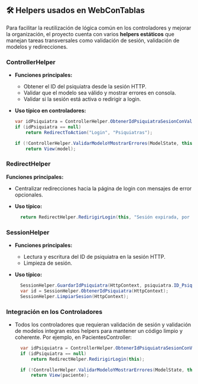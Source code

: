 ## 🛠 Helpers usados en WebConTablas

Para facilitar la reutilización de lógica común en los controladores y mejorar la organización, el proyecto cuenta con varios **helpers estáticos** que manejan tareas transversales como validación de sesión, validación de modelos y redirecciones.

### ControllerHelper

- **Funciones principales:**  
  - Obtener el ID del psiquiatra desde la sesión HTTP.  
  - Validar que el modelo sea válido y mostrar errores en consola.  
  - Validar si la sesión está activa o redirigir a login.

- **Uso típico en controladores:**  
  ```csharp
  var idPsiquiatra = ControllerHelper.ObtenerIdPsiquiatraSesionConValidacion(this, HttpContext);
  if (idPsiquiatra == null)
      return RedirectToAction("Login", "Psiquiatras");

  if (!ControllerHelper.ValidarModeloYMostrarErrores(ModelState, this))
      return View(model);
  ```
### RedirectHelper
**Funciones principales:** 
- Centralizar redirecciones hacia la página de login con mensajes de error opcionales.

- **Uso típico:** 

  ```csharp
    return RedirectHelper.RedirigirLogin(this, "Sesión expirada, por favor ingresa nuevamente");
  ```

### SessionHelper
- **Funciones principales:** 
  - Lectura y escritura del ID de psiquiatra en la sesión HTTP.
  - Limpieza de sesión.

- **Uso típico:**

  ```csharp
    SessionHelper.GuardarIdPsiquiatra(HttpContext, psiquiatra.ID_Psiquiatra);
    var id = SessionHelper.ObtenerIdPsiquiatra(HttpContext);
    SessionHelper.LimpiarSesion(HttpContext);
  ```
### Integración en los Controladores
- Todos los controladores que requieran validación de sesión y validación de modelos integran estos helpers para mantener un código limpio y coherente. Por ejemplo, en PacientesController:

  ```csharp
    var idPsiquiatra = ControllerHelper.ObtenerIdPsiquiatraSesionConValidacion(this, _httpContextAccessor.HttpContext!);
    if (idPsiquiatra == null)
        return RedirectHelper.RedirigirLogin(this);

    if (!ControllerHelper.ValidarModeloYMostrarErrores(ModelState, this))
        return View(paciente);
  ```